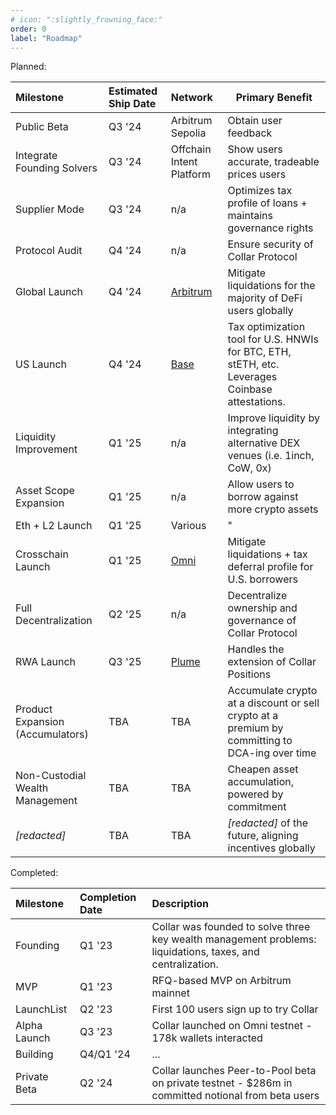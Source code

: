 ```yaml
---
# icon: ":slightly_frowning_face:"
order: 0
label: "Roadmap"
---
```


Planned:

| Milestone                        | Estimated Ship Date | Network                                 | Primary Benefit                                                                                 |
| :------------------------------- | :------------------ | :-------------------------------------- | ----------------------------------------------------------------------------------------------- |
| Public Beta                      | Q3 '24              | Arbitrum Sepolia                        | Obtain user feedback                                                                            |
| Integrate Founding Solvers       | Q3 '24              | Offchain Intent Platform                | Show users accurate, tradeable prices users                                                     |
| Supplier Mode                    | Q3 '24              | n/a                                     | Optimizes tax profile of loans + maintains governance rights                                    |
| Protocol Audit                   | Q4 '24              | n/a                                     | Ensure security of Collar Protocol                                                              |
| Global Launch                    | Q4 '24              | [Arbitrum](https://arbitrum.foundation) | Mitigate liquidations for the majority of DeFi users globally                                   |
| US Launch                        | Q4 '24              | [Base](https://base.org)                | Tax optimization tool for U.S. HNWIs for BTC, ETH, stETH, etc. Leverages Coinbase attestations. |
| Liquidity Improvement            | Q1 '25              | n/a                                     | Improve liquidity by integrating alternative DEX venues (i.e. 1inch, CoW, 0x)                   |
| Asset Scope Expansion            | Q1 '25              | n/a                                     | Allow users to borrow against more crypto assets                                                |
| Eth + L2 Launch                  | Q1 '25              | Various                                 | "                                                                                               |
| Crosschain Launch                | Q1 '25              | [Omni](https://omni.network)            | Mitigate liquidations + tax deferral profile for U.S. borrowers                                 |
| Full Decentralization            | Q2 '25              | n/a                                     | Decentralize ownership and governance of Collar Protocol                                        |
| RWA Launch                       | Q3 '25              | [Plume](https://plumenetwork.xyz)       | Handles the extension of Collar Positions                                                       |
| Product Expansion (Accumulators) | TBA                 | TBA                                     | Accumulate crypto at a discount or sell crypto at a premium by committing to DCA-ing over time  |
| Non-Custodial Wealth Management  | TBA                 | TBA                                     | Cheapen asset accumulation, powered by commitment                                               |
| _\[redacted\]_                   | TBA                 | TBA                                     | _\[redacted\]_ of the future, aligning incentives globally                                      |

Completed:

| Milestone    | Completion Date | Description                                                                                                |
| :----------- | :-------------- | :--------------------------------------------------------------------------------------------------------- |
| Founding     | Q1 '23          | Collar was founded to solve three key wealth management problems: liquidations, taxes, and centralization. |
| MVP          | Q1 '23          | RFQ-based MVP on Arbitrum mainnet                                                                          |
| LaunchList   | Q2 '23          | First 100 users sign up to try Collar                                                                      |
| Alpha Launch | Q3 '23          | Collar launched on Omni testnet - 178k wallets interacted                                                  |
| Building     | Q4/Q1 '24       | ...                                                                                                        |
| Private Beta | Q2 '24          | Collar launches Peer-to-Pool beta on private testnet - $286m in committed notional from beta users         |
